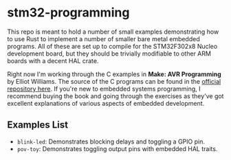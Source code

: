 # stm32-programming
This repo is meant to hold a number of small examples demonstrating how to use Rust to implement a number of smaller bare metal embedded programs. All of these are set up to compile for the STM32F302x8 Nucleo development board, but they should be trivially modifiable to other ARM boards with a decent HAL crate.

Right now I'm working through the C examples in __Make: AVR Programming__ by Elliot Williams. The source of the C programs can be found in the [official repository here](https://github.com/hexagon5un/AVR-Programming). If you're new to embedded systems programming, I recommend buying the book and going through the exercises as they've got excellent explanations of various aspects of embedded development.

## Examples List
* `blink-led`: Demonstrates blocking delays and toggling a GPIO pin.
* `pov-toy`: Demonstrates toggling output pins with embedded HAL traits.
